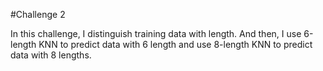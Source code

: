 #Challenge 2

In this challenge, I distinguish training data with length. And then, I use 6-length KNN to predict data with 6 length and use 8-length KNN to predict data with 8 lengths. 
